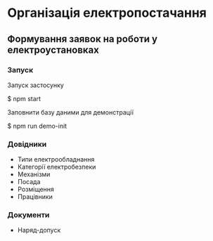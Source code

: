 # Організація електропостачання

## Формування заявок на роботи у електроустановках
### Запуск

Запуск застосунку

  $ npm start

Заповнити базу даними для демонстрації

  $ npm run demo-init

### Довідники

* Типи електрообладнання
* Категорії електробезпеки
* Механізми
* Посада
* Розміщення
* Працівники

### Документи

* Наряд-допуск